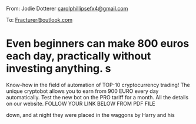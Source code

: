 From: Jodie Dotterer <carolphillipsefx4@gmail.com>

To: Fracturer@outlook.com

# Even beginners can make 800 euros each day, practically without investing anything. s
Know-how in the field of automation of TOP-10 cryptocurrency trading!
The unique cryptobot allows you to earn from 900 EURO every day automatically. 
Test the new bot on the PRO tariff for a month.
All the details on our website.
FOLLOW YOUR LINK BELOW FROM PDF FILE
  
down, and at night they were placed in the waggons by Harry and his
